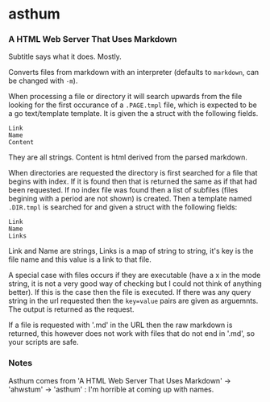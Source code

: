 # asthum #

### A HTML Web Server That Uses Markdown ###

Subtitle says what it does. Mostly.

Converts files from markdown with an interpreter (defaults to `markdown`, can be changed with `-m`).

When processing a file or directory it will search upwards from the file looking for the first occurance of a `.PAGE.tmpl` file, which is expected to be a go text/template template. It is given the a struct with the following fields.

    Link
    Name
    Content

They are all strings. Content is html derived from the parsed markdown.

When directories are requested the directory is first searched for a file that begins with index. If it is found then that is returned the same as if that had been requested. If no index file was found then a list of subfiles (files begining with a period are not shown) is created. Then a template named `.DIR.tmpl` is searched for and given a struct with the following fields:

    Link
    Name
    Links

Link and Name are strings, Links is a map of string to string, it's key is the file name and this value is a link to that file.

A special case with files occurs if they are executable (have a x in the mode string, it is not a very good way of checking but I could not think of anything better). If this is the case then the file is executed. If there was any query string in the url requested then the `key=value` pairs are given as arguemnts. The output is returned as the request.

If a file is requested with '.md' in the URL then the raw markdown is returned, this however does not work with files that do not end in '.md', so your scripts are safe.

### Notes ###

Asthum comes from 'A HTML Web Server That Uses Markdown' -> 'ahwstum' -> 'asthum' : I'm horrible at coming up with names.

